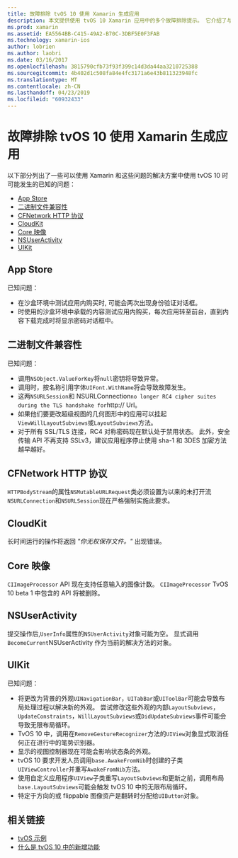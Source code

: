 ```yaml
---
title: 故障排除 tvOS 10 使用 Xamarin 生成应用
description: 本文提供使用 tvOS 10 Xamarin 应用中的多个故障排除提示。 它介绍了与应用商店、 二进制文件兼容性、 CFNetwork HttpProtocol、 CloudKit、 Core 映像、 NSUserActivity 和 UIKit 相关的问题。
ms.prod: xamarin
ms.assetid: EA5564BB-C415-49A2-B70C-3DBF5E0F3FAB
ms.technology: xamarin-ios
author: lobrien
ms.author: laobri
ms.date: 03/16/2017
ms.openlocfilehash: 3815790cfb73f93f399c14d3da44aa3210725388
ms.sourcegitcommit: 4b402d1c508fa84e4fc3171a6e43b811323948fc
ms.translationtype: MT
ms.contentlocale: zh-CN
ms.lasthandoff: 04/23/2019
ms.locfileid: "60932433"
---
```

# <a name="troubleshooting-tvos-10-apps-built-with-xamarin"></a>故障排除 tvOS 10 使用 Xamarin 生成应用

以下部分列出了一些可以使用 Xamarin 和这些问题的解决方案中使用 tvOS 10 时可能发生的已知的问题：

- [App Store](#App-Store)
- [二进制文件兼容性](#Binary-Compatibility)
- [CFNetwork HTTP 协议](#CFNetwork-HTTP-Protocol)
- [CloudKit](#CloudKit)
- [Core 映像](#CoreImage)
- [NSUserActivity](#NSUserActivity)
- [UIKit](#UIKit)

<a name="App-Store" />

## <a name="app-store"></a>App Store

已知问题：

 - 在沙盒环境中测试应用内购买时, 可能会两次出现身份验证对话框。
 - 时使用的沙盒环境中承载的内容测试应用内购买，每次应用转至前台，直到内容下载完成时将显示密码对话框中。

<a name="Binary-Compatibility" />

## <a name="binary-compatibility"></a>二进制文件兼容性

已知问题：

 - 调用`NSObject.ValueForKey`将`null`密钥将导致异常。
 - 调用时，按名称引用字体`UIFont.WithName`将会导致故障发生。
 - 这两`NSURLSession`和 NSURLConnection` no longer RC4 cipher suites during the TLS handshake for `http:// Url。
 - 如果他们要更改超级视图的几何图形中的应用可以挂起`ViewWillLayoutSubviews`或`LayoutSubviews`方法。
 - 对于所有 SSL/TLS 连接，RC4 对称密码现在默认处于禁用状态。 此外，安全传输 API 不再支持 SSLv3，建议应用程序停止使用 sha-1 和 3DES 加密方法越早越好。

<a name="CFNetwork-HTTP-Protocol" />

## <a name="cfnetwork-http-protocol"></a>CFNetwork HTTP 协议

`HTTPBodyStream`的属性`NSMutableURLRequest`类必须设置为以来的未打开流`NSURLConnection`和`NSURLSession`现在严格强制实施此要求。

<a name="CloudKit" />

## <a name="cloudkit"></a>CloudKit

长时间运行的操作将返回 _"你无权保存文件。"_ 出现错误。

<a name="CoreImage" />

## <a name="core-image"></a>Core 映像

`CIImageProcessor` API 现在支持任意输入的图像计数。 `CIImageProcessor` TvOS 10 beta 1 中包含的 API 将被删除。

<a name="NSUserActivity" />

## <a name="nsuseractivity"></a>NSUserActivity

提交操作后,`UserInfo`属性的`NSUserActivity`对象可能为空。 显式调用`BecomeCurrent`NSUserActivity 作为当前的解决方法的对象。

<a name="UIKit" />

## <a name="uikit"></a>UIKit

已知问题：

 - 将更改为背景的外观`UINavigationBar`，`UITabBar`或`UIToolBar`可能会导致布局处理过程以解决新的外观。 尝试修改这些外观的内部`LayoutSubviews`， `UpdateConstraints`，`WillLayoutSubviews`或`DidUpdateSubviews`事件可能会导致无限布局循环。
 - TvOS 10 中，调用在`RemoveGestureRecognizer`方法的`UIView`对象显式取消任何正在进行中的笔势识别器。
 - 显示的视图控制器现在可能会影响状态条的外观。
 - tvOS 10 要求开发人员调用`base.AwakeFromNib`时创建的子类`UIViewController`并重写`AwakeFromNib`方法。
 - 使用自定义应用程序`UIView`子类重写`LayoutSubviews`和更新之前，调用布局`base.LayoutSubviews`可能会触发 tvOS 10 中的无限布局循环。
 - 特定于方向的或 flippable 图像资产是翻转时分配给`UIButton`对象。

## <a name="related-links"></a>相关链接

- [tvOS 示例](https://developer.xamarin.com/samples/tvos/all/)
- [什么是 tvOS 10 中的新增功能](https://developer.apple.com/library/prerelease/content/releasenotes/General/WhatsNewinTVOS/Articles/tvOS10.html#//apple_ref/doc/uid/TP40017259-SW1)
